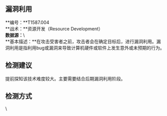 ## 漏洞利用  
**编号：**T1587.004  
**战术：**资源开发（Resource Development）  
**数据源：**\  
**基本描述：**在攻击受害者之前，攻击者会在确定目标后，进行漏洞利用。漏洞利用是指利用bug或漏洞来导致计算机硬件或软件上发生意外或未预期的行为。  
## 检测建议  
提前探知该技术难度较大。主要需要结合后期漏洞利用阶段。  
## 检测方式  
\